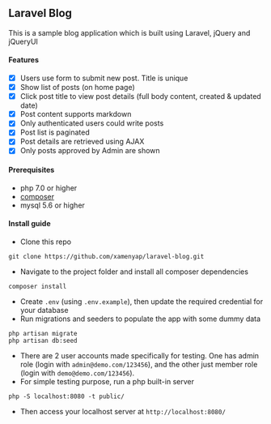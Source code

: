 ## Laravel Blog

This is a sample blog application which is built using Laravel, jQuery and jQueryUI 

#### Features

- [x] Users use form to submit new post. Title is unique
- [x] Show list of posts (on home page)
- [x] Click post title to view post details (full body content, created & updated date)
- [x] Post content supports markdown
- [x] Only authenticated users could write posts
- [x] Post list is paginated
- [x] Post details are retrieved using AJAX
- [x] Only posts approved by Admin are shown

#### Prerequisites
- php 7.0 or higher
- [composer](https://getcomposer.org/)
- mysql 5.6 or higher

#### Install guide
- Clone this repo
```
git clone https://github.com/xamenyap/laravel-blog.git
```
- Navigate to the project folder and install all composer dependencies
```
composer install
```
- Create `.env` (using `.env.example`), then update the required credential for your database
- Run migrations and seeders to populate the app with some dummy data
```
php artisan migrate
php artisan db:seed
```
- There are 2 user accounts made specifically for testing. One has admin role (login with `admin@demo.com/123456`), and the other just member role (login with `demo@demo.com/123456`).  
- For simple testing purpose, run a php built-in server
```
php -S localhost:8080 -t public/
```
- Then access your localhost server at `http://localhost:8080/`